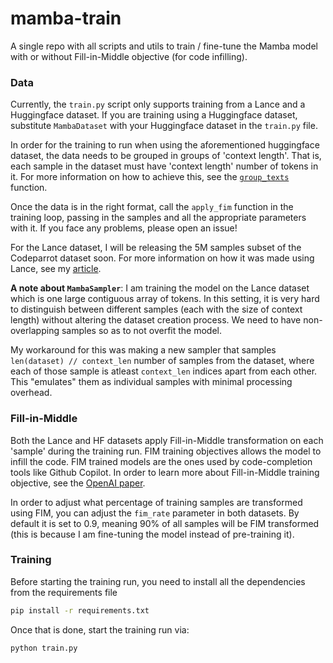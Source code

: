 # mamba-train

A single repo with all scripts and utils to train / fine-tune the Mamba model with or without Fill-in-Middle objective (for code infilling).

### Data
Currently, the `train.py` script only supports training from a Lance and a Huggingface dataset. If you are training using a Huggingface dataset, substitute `MambaDataset` with your Huggingface dataset in the `train.py` file.

In order for the training to run when using the aforementioned huggingface dataset, the data needs to be grouped in groups of 'context length'. That is, each sample in the dataset must have 'context length' number of tokens in it. For more information on how to achieve this, see the [`group_texts`](https://github.com/huggingface/transformers/blob/89c64817ce4172bc8bb58c675c445a63f16d0e38/examples/pytorch/language-modeling/run_clm_no_trainer.py#L459-L472) function. 

Once the data is in the right format, call the `apply_fim` function in the training loop, passing in the samples and all the appropriate parameters with it. If you face any problems, please open an issue!

For the Lance dataset, I will be releasing the 5M samples subset of the Codeparrot dataset soon. For more information on how it was made using Lance, see my [article](https://tanaymeh.github.io/blog/2024/02/08/p7.html).

**A note about `MambaSampler`**: I am training the model on the Lance dataset which is one large contiguous array of tokens. In this setting, it is very hard to distinguish between different samples (each with the size of context length) without altering the dataset creation process. We need to have non-overlapping samples so as to not overfit the model.

My workaround for this was making a new sampler that samples `len(dataset) // context_len` number of samples from the dataset, where each of those sample is atleast `context_len` indices apart from each other. This "emulates" them as individual samples with minimal processing overhead.

### Fill-in-Middle
Both the Lance and HF datasets apply Fill-in-Middle transformation on each 'sample' during the training run. FIM training objectives allows the model to infill the code. FIM trained models are the ones used by code-completion tools like Github Copilot. 
In order to learn more about Fill-in-Middle training objective, see the [OpenAI paper](https://arxiv.org/abs/2207.14255).

In order to adjust what percentage of training samples are transformed using FIM, you can adjust the `fim_rate` parameter in both datasets. By default it is set to 0.9, meaning 90% of all samples will be FIM transformed (this is because I am fine-tuning the model instead of pre-training it).

### Training
Before starting the training run, you need to install all the dependencies from the requirements file

```bash
pip install -r requirements.txt
```

Once that is done, start the training run via:

```bash
python train.py
```